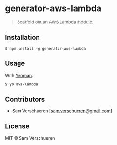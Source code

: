 # generator-aws-lambda

> Scaffold out an AWS Lambda module.

## Installation

```
$ npm install -g generator-aws-lambda
```

## Usage

With [Yeoman](http://yeoman.io/).

```
$ yo aws-lambda
```

## Contributors

- Sam Verschueren [<sam.verschueren@gmail.com>]

## License

MIT © Sam Verschueren
